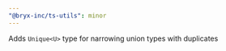 ```yaml
---
"@bryx-inc/ts-utils": minor
---
```


Adds `Unique<U>` type for narrowing union types with duplicates
